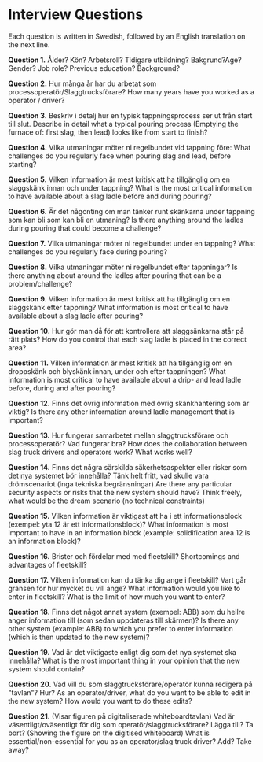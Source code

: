 # Interview Questions

Each question is written in Swedish, followed by an English translation on the next line.

**Question 1.**
Ålder? Kön? Arbetsroll? Tidigare utbildning? Bakgrund?Age?
Gender? Job role? Previous education? Background?

**Question 2.**
Hur många år har du arbetat som processoperatör/Slaggtrucksförare?
How many years have you worked as a operator / driver?

**Question 3.**
Beskriv i detalj hur en typisk tappningsprocess ser ut från start till slut.
Describe in detail what a typical pouring process (Emptying the furnace of: first slag, then lead) looks like from start to finish?

**Question 4.**
Vilka utmaningar möter ni regelbundet vid tappning före:
What challenges do you regularly face when pouring slag and lead, before starting?

**Question 5.**
Vilken information är mest kritisk att ha tillgänglig om en slaggskänk innan och under tappning?
What is the most critical information to have available about a slag ladle before and during pouring?

**Question 6.**
Är det någonting om man tänker runt skänkarna under tappning som kan bli som kan bli en utmaning?
Is there anything around the ladles during pouring that could become a challenge?

**Question 7.**
Vilka utmaningar möter ni regelbundet under en tappning?
What challenges do you regularly face during pouring?

**Question 8.**
Vilka utmaningar möter ni regelbundet efter tappningar?
Is there anything about around the ladles after pouring that can be a problem/challenge?

**Question 9.**
Vilken information är mest kritisk att ha tillgänglig om en slaggskänk efter tappning?
What information is most critical to have available about a slag ladle after pouring?

**Question 10.**
Hur gör man då för att kontrollera att slaggsänkarna står på rätt plats?
How do you control that each slag ladle is placed in the correct area?

**Question 11.**
Vilken information är mest kritisk att ha tillgänglig om en droppskänk och blyskänk innan, under och efter tappningen?
What information is most critical to have available about a drip- and lead ladle before, during and after pouring?

**Question 12.**
Finns det övrig information med övrig skänkhantering som är viktig?
Is there any other information around ladle management that is important?

**Question 13.**
Hur fungerar samarbetet mellan slaggtrucksförare och processoperatör? Vad fungerar bra?
How does the collaboration between slag truck drivers and operators work? What works well?

**Question 14.**
Finns det några särskilda säkerhetsaspekter eller risker som det nya systemet bör innehålla? Tänk helt fritt, vad skulle vara drömscenariot (inga tekniska begränsningar)
Are there any particular security aspects or risks that the new system should have? Think freely, what would be the dream scenario (no technical constraints)

**Question 15.**
Vilken information är viktigast att ha i ett informationsblock (exempel: yta 12 är ett informationsblock)?
What information is most important to have in an information block (example: solidification area 12 is an information block)?

**Question 16.**
Brister och fördelar med med fleetskill?
Shortcomings and advantages of fleetskill?

**Question 17.**
Vilken information kan du tänka dig ange i fleetskill? Vart går gränsen för hur mycket du vill ange?
What information would you like to enter in fleetskill? What is the limit of how much you want to enter?

**Question 18.**
Finns det något annat system (exempel: ABB) som du hellre anger information till (som sedan uppdateras till skärmen)?
Is there any other system (example: ABB) to which you prefer to enter information (which is then updated to the new system)?

**Question 19.**
Vad är det viktigaste enligt dig som det nya systemet ska innehålla?
What is the most important thing in your opinion that the new system should contain?

**Question 20.**
Vad vill du som slaggtrucksförare/operatör kunna redigera på "tavlan"? Hur?
As an operator/driver, what do you want to be able to edit in the new system? How would you want to do these edits?

**Question 21.**
(Visar figuren på digitaliserade whiteboardtavlan)
Vad är väsentligt/oväsentligt för dig som operatör/slaggtrucksförare? Lägga till? Ta bort?
(Showing the figure on the digitised whiteboard)
What is essential/non-essential for you as an operator/slag truck driver? Add? Take away?
